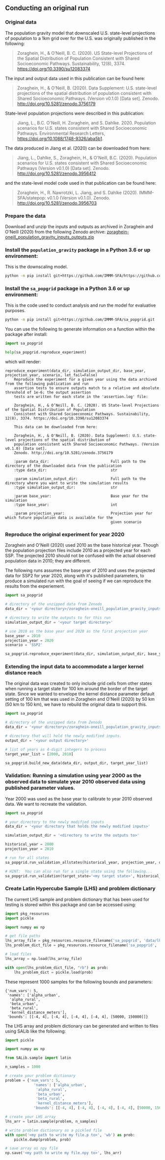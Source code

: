 ## Conducting an original run

### Original data
The population gravity model that downscaled U.S. state-level projections of population to a 1km grid over for the U.S. was originally published in the following:

>Zoraghein, H., & O’Neill, B. C. (2020). US State-level Projections of the Spatial Distribution of Population Consistent with Shared Socioeconomic Pathways. Sustainability, 12(8), 3374. https://doi.org/10.3390/su12083374

The input and output data used in this publication can be found here:

>Zoraghein, H., & O'Neill, B. (2020). Data Supplement: U.S. state-level projections of the spatial distribution of population consistent with Shared Socioeconomic Pathways. (Version v0.1.0) [Data set]. Zenodo. http://doi.org/10.5281/zenodo.3756179

State-level population projections were described in this publication:

>Jiang, L., B.C. O'Neill, H. Zoraghein, and S. Dahlke. 2020. Population scenarios for U.S. states consistent with Shared Socioeconomic Pathways. Environmental Research Letters, https://doi.org/10.1088/1748-9326/aba5b1.

The data produced in Jiang et al. (2020) can be downloaded from here:

>Jiang, L., Dahlke, S., Zoraghein, H., & O'Neill, B.C. (2020). Population scenarios for U.S. states consistent with Shared Socioeconomic Pathways (Version v0.1.0) [Data set]. Zenodo. http://doi.org/10.5281/zenodo.3956412

and the state-level model code used in that publication can be found here:

>Zoraghein, H., R. Nawrotzki, L. Jiang, and S. Dahlke (2020). IMMM-SFA/statepop: v0.1.0 (Version v0.1.0). Zenodo. http://doi.org/10.5281/zenodo.3956703


### Prepare the data
Download and unzip the inputs and outputs as archived in Zoraghein and O'Neill (2020) from the following Zenodo archive:  [zoraghein-oneill_population_gravity_inputs_outputs.zip](https://zenodo.org/record/3756179/files/zoraghein-oneill_population_gravity_inputs_outputs.zip?download=1)

### Install the `population_gravity` package in a Python 3.6 or up environment:

This is the downscaling model.

```bash
python -m pip install git+https://github.com/IMMM-SFA/https://github.com/IMMM-SFA/population_gravity.git
```

### Install the `sa_popgrid` package in a Python 3.6 or up environment:

This is the code used to conduct analysis and run the model for evaluative purposes.

```bash
python -m pip install git+https://github.com/IMMM-SFA/sa_popgrid.git
```

You can use the following to generate information on a function within the package after install:

```python
import sa_popgrid

help(sa_popgrid.reproduce_experiment)
```

which will render:

```
reproduce_experiment(data_dir, simulation_output_dir, base_year, projection_year, scenario, let_fail=False)
    Reproduce the experiment for a given year using the data archived from the following publication and run
    assertion tests to ensure outputs match to a relative and absolute threshold of 1e-6; the output assertion
    tests are written for each state in the 'assertion.log' file:

    Zoraghein, H., & O’Neill, B. C. (2020). US State-level Projections of the Spatial Distribution of Population
    Consistent with Shared Socioeconomic Pathways. Sustainability, 12(8), 3374. https://doi.org/10.3390/su12083374

    This data can be downloaded from here:

    Zoraghein, H., & O'Neill, B. (2020). Data Supplement: U.S. state-level projections of the spatial distribution of
    population consistent with Shared Socioeconomic Pathways. (Version v0.1.0) [Data set].
    Zenodo. http://doi.org/10.5281/zenodo.3756179

    :param data_dir:                            Full path to the directory of the downloaded data from the publication
    :type data_dir:                             str

    :param simulation_output_dir:               Full path to the directory where you want to write the simulation results
    :type simulation_output_dir:                str

    :param base_year:                           Base year for the simulation
    :type base_year:                            int

    :param projection_year:                     Projection year for which future population data is available for the
                                                given scenario
```

### Reproduce the original experiment for year 2020
Zoraghein and O'Neill (2020) used 2010 as the base historical year.  Though the population projection files include 2010 as a projected year for each SSP.  The projected 2010 should not be confused with the actual observed population data in 2010; they are different.

The following runs assumes the base year of 2010 and uses the projected data for SSP2 for year 2020, along with it's published parameters, to produce a simulated run with the goal of seeing if we can reproduce the results from the experiement.

```python
import sa_popgrid

# directory of the unzipped data from Zenodo
data_dir = '<your directory>/zoraghein-oneill_population_gravity_inputs_outputs'

# directory to write the outputs to for this run
simulation_output_dir = '<your target directory>'

# use 2010 as the base year and 2020 as the first projection year
base_year = 2010
projection_year = 2020
scenario = 'SSP2'

sa_popgrid.reproduce_experiment(data_dir, simulation_output_dir, base_year, projection_year, scenario, let_fail=False)
```

### Extending the input data to accommodate a larger kernel distance reach
The original data was created to only include grid cells from other states when running a target state for 100 km around the border of the target state.  Since we wanted to envelope the kernel distance parameter default setting of 100 km that was used in Zoraghein and O'Neill (2020) by 50 km (50 km to 150 km), we have to rebuild the original data to support this.

```python
import sa_popgrid

# directory of the unzipped data from Zenodo
data_dir = '<your directory>/zoraghein-oneill_population_gravity_inputs_outputs'

# directory that will hold the newly modified inputs.
output_dir = '<your output directory>'

# list of years as 4-digit integers to process
target_year_list = [2000, 2010]

sa_popgrid.build_new_data(data_dir, output_dir, target_year_list)
```

### Validation: Running a simulation using year 2000 as the observed data to simulate year 2010 observed data using published parameter values.  

Year 2000 was used as the base year to calibrate to year 2010 observed data.  We want to recreate the validation.


```python
import sa_popgrid

# your directory to the newly modified inputs
data_dir = '<your directory that holds the newly modified inputs>'

simulation_output_dir = '<directory to write the outputs to>'

historical_year = 2000
projection_year = 2010

# run for all states
sa_popgrid.run_validation_allstates(historical_year, projection_year, data_dir, simulation_output_dir)

# HINT:  You can also run for a single state using the following...
sa_popgrid.run_validation(target_state='<my target state>', historical_year, projection_year, data_dir, simulation_output_dir)
```

### Create Latin Hypercube Sample (LHS) and problem dictionary
The current LHS sample and problem dictionary that has been used for testing is stored within this package and can be accessed using:

```python
import pkg_resources
import pickle

import numpy as np

# get file paths
lhs_array_file = pkg_resources.resource_filename('sa_popgrid', 'data/lhs_1000_sample.npy')
lhs_problem_dict_file = pkg_resources.resource_filename('sa_popgrid', 'data/lhs_1000_problem_dict.p')

# load files
lhs_array = np.load(lhs_array_file)

with open(lhs_problem_dict_file, "rb") as prob:
    lhs_problem_dict = pickle.load(prob)

```

These represent 1000 samples for the following bounds and parameters:

```
{'num_vars': 5,
 'names': ['alpha_urban',
  'alpha_rural',
  'beta_urban',
  'beta_rural',
  'kernel_distance_meters'],
 'bounds': [[-4, 4], [-4, 4], [-4, 4], [-4, 4], [50000, 150000]]}
 ```

The LHS array and problem dictionary can be generated and written to files using SALib like the following:

```python
import pickle

import numpy as np

from SALib.sample import latin

n_samples = 1000

# create your problem dictionary
problem = {'num_vars': 5,
             'names': ['alpha_urban',
              'alpha_rural',
              'beta_urban',
              'beta_rural',
              'kernel_distance_meters'],
             'bounds': [[-4, 4], [-4, 4], [-4, 4], [-4, 4], [50000, 150000]]}

# create your LHS array
lhs_arr = latin.sample(problem, n_samples)

# write problem dictionary as a pickled file
with open('<my path to write my file.p to>', 'wb') as prob:
    pickle.dump(problem, prob)

# save array as npy file
np.save('<my path to write my file.npy to>', lhs_arr)
```
